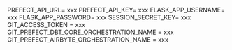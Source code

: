 PREFECT_API_URL= xxx
PREFECT_API_KEY= xxx
FLASK_APP_USERNAME= xxx
FLASK_APP_PASSWORD= xxx
SESSION_SECRET_KEY= xxx
GIT_ACCESS_TOKEN = xxx
GIT_PREFECT_DBT_CORE_ORCHESTRATION_NAME = xxx
GIT_PREFECT_AIRBYTE_ORCHESTRATION_NAME = xxx
